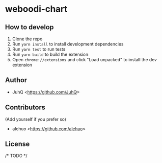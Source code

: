 # weboodi-chart

## How to develop

1. Clone the repo
2. Run `yarn install` to install development dependencies
3. Run `yarn test` to run tests
4. Run `yarn build` to build the extension
5. Open `chrome://extensions` and click "Load unpacked" to install the dev extension

## Author

- JuhQ <<https://github.com/JuhQ>>

## Contributors

(Add yourself if you prefer so)

- alehuo <<https://github.com/alehuo>>

## License

/* TODO */
